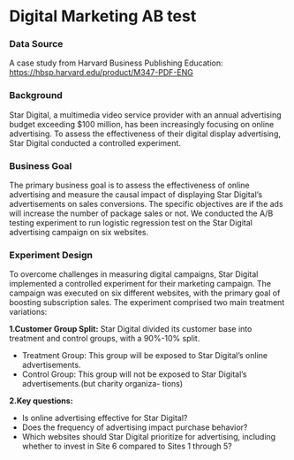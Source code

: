 # Digital Marketing AB test

### Data Source 
A case study from Harvard Business Publishing Education: https://hbsp.harvard.edu/product/M347-PDF-ENG

### Background
Star Digital, a multimedia video service provider with an annual advertising budget exceeding $100 million, has been increasingly focusing on online advertising. To assess the effectiveness of their digital display advertising, Star Digital conducted a controlled experiment.

### Business Goal
The primary business goal is to assess the effectiveness of online advertising and measure the causal impact of displaying Star Digital’s advertisements on sales conversions. The specific objectives are if the ads will increase the number of package sales or not.
We conducted the A/B testing experiment to run logistic regression test on the Star Digital advertising campaign on six websites.

### Experiment Design
To overcome challenges in measuring digital campaigns, Star Digital implemented a controlled experiment for their marketing campaign. The campaign was executed on six different websites, with the primary goal of boosting subscription sales. The experiment comprised two main treatment variations:

**1.Customer Group Split:**
Star Digital divided its customer base into treatment and control groups, with a 90%-10% split.
- Treatment Group: This group will be exposed to Star Digital’s online advertisements.
- Control Group: This group will not be exposed to Star Digital’s advertisements.(but charity organiza-
tions) 

**2.Key questions:**
- Is online advertising effective for Star Digital?
- Does the frequency of advertising impact purchase behavior?
- Which websites should Star Digital prioritize for advertising, including whether to invest in Site 6 compared to Sites 1 through 5?
